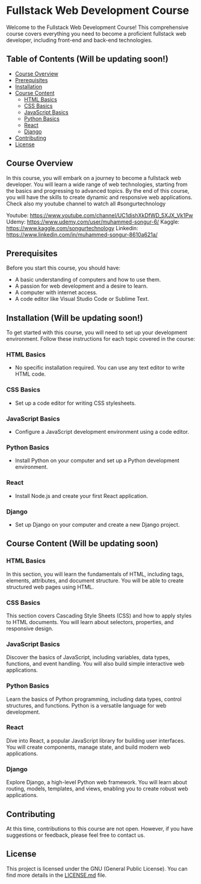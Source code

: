# Fullstack Web Development Course

Welcome to the Fullstack Web Development Course! This comprehensive course covers everything you need to become a proficient fullstack web developer, including front-end and back-end technologies.

## Table of Contents (Will be updating soon!)

- [Course Overview](#course-overview)
- [Prerequisites](#prerequisites)
- [Installation](#installation)
- [Course Content](#course-content)
  - [HTML Basics](#html-basics)
  - [CSS Basics](#css-basics)
  - [JavaScript Basics](#javascript-basics)
  - [Python Basics](#python-basics)
  - [React](#react)
  - [Django](#django)
- [Contributing](#contributing)
- [License](#license)

## Course Overview

In this course, you will embark on a journey to become a fullstack web developer. You will learn a wide range of web technologies, starting from the basics and progressing to advanced topics. By the end of this course, you will have the skills to create dynamic and responsive web applications. Check also my youtube channel to watch all #songurtechnology

Youtube: https://www.youtube.com/channel/UC1dishXkDfWD_5XJX_Vk1Pw
Udemy: https://www.udemy.com/user/muhammed-songur-6/
Kaggle: https://www.kaggle.com/songurtechnology
Linkedin: https://www.linkedin.com/in/muhammed-songur-8610a621a/

## Prerequisites

Before you start this course, you should have:

- A basic understanding of computers and how to use them.
- A passion for web development and a desire to learn.
- A computer with internet access.
- A code editor like Visual Studio Code or Sublime Text.

## Installation (Will be updating soon!)

To get started with this course, you will need to set up your development environment. Follow these instructions for each topic covered in the course:

### HTML Basics

- No specific installation required. You can use any text editor to write HTML code.

### CSS Basics

- Set up a code editor for writing CSS stylesheets.

### JavaScript Basics

- Configure a JavaScript development environment using a code editor.

### Python Basics

- Install Python on your computer and set up a Python development environment.

### React

- Install Node.js and create your first React application.

### Django

- Set up Django on your computer and create a new Django project.

## Course Content (Will be updating soon)

### HTML Basics

In this section, you will learn the fundamentals of HTML, including tags, elements, attributes, and document structure. You will be able to create structured web pages using HTML.

### CSS Basics

This section covers Cascading Style Sheets (CSS) and how to apply styles to HTML documents. You will learn about selectors, properties, and responsive design.

### JavaScript Basics

Discover the basics of JavaScript, including variables, data types, functions, and event handling. You will also build simple interactive web applications.

### Python Basics

Learn the basics of Python programming, including data types, control structures, and functions. Python is a versatile language for web development.

### React

Dive into React, a popular JavaScript library for building user interfaces. You will create components, manage state, and build modern web applications.

### Django

Explore Django, a high-level Python web framework. You will learn about routing, models, templates, and views, enabling you to create robust web applications.

## Contributing

At this time, contributions to this course are not open. However, if you have suggestions or feedback, please feel free to contact us.

## License

This project is licensed under the GNU (General Public License). You can find more details in the [LICENSE.md](LICENSE.md) file.

